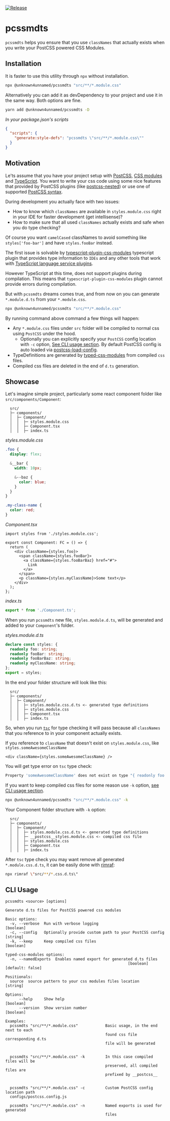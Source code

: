 [![Release](https://github.com/unknown4unnamed/pcssmdts/actions/workflows/push.yaml/badge.svg?branch=main)](https://github.com/unknown4unnamed/pcssmdts/actions/workflows/push.yaml)

# pcssmdts

`pcssmdts` helps you ensure that you use `classNames` that actually exists when you write your PostCSS powered CSS Modules.

## Installation

It is faster to use this utility through `npx` without installation.

```sh
npx @unknown4unnamed/pcssmdts "src/**/*.module.css"
```

Alternatively you can add it as devDependency to your project and use it in the same way. Both options are fine.


```sh
yarn add @unknown4unnamed/pcssmdts -D
```

_In your package.json's scripts_

```json
{
  "scripts": {
    "generate:style-defs": "pcssmdts \"src/**/*.module.css\""
  }
}
```

## Motivation

Le'ts assume that you have your project setup with [PostCSS](https://github.com/postcss/postcss), [CSS modules](https://github.com/css-modules/css-modules) and [TypeScript](https://www.typescriptlang.org/). You want to write your css code using some nice features that provided by PostCSS plugins (like [postcss-nested](https://github.com/postcss/postcss-nested)) or use one of supported [PostCSS syntax](https://github.com/postcss/postcss#syntaxes).

During development you actually face with two issues:

- How to know which `classNames` are available in `styles.module.css` right in your IDE for faster development (get intellisense)?
- How to make sure that all used `classNames` actually exists and safe when you do type checking?

Of course you want `camelCased` classNames to avoid something like `styles['foo-bar']` and have `styles.fooBar` instead.

The first issue is solvable by [typescript-plugin-css-modules](https://www.npmjs.com/package/typescript-plugin-css-modules) typescript plugin that provides type information to `IDEs` and any other tools that work with [TypeScript language service plugins](https://github.com/microsoft/TypeScript/wiki/Writing-a-Language-Service-Plugin#whats-a-language-service-plugin).

However TypeScript at this time, does not support plugins during compilation. This means that `typescript-plugin-css-modules` plugin cannot provide errors during compilation.

But with `pcssmdts` dreams comes true, and from now on you can generate `*.module.d.ts` from your `*.module.css`.

```sh
npx @unknown4unnamed/pcssmdts "src/**/*.module.css"
```

By running command above command a few things will happen:

- Any `*.module.css` files under `src` folder will be compiled to normal css using `PostCSS` under the hood.
  - Optionally you can explicitly specify your `PostCSS` config location with `-c` option, [See CLI usage section](#cli-usage). By default PostCSS config is auto loaded via [postcss-load-config](https://github.com/postcss/postcss-load-config).
- TypeDefinitions are generated by [typed-css-modules](https://www.npmjs.com/package/typed-css-modules) from compiled `css` files.
- Compiled css files are deleted in the end of `d.ts` generation.

## Showcase

Let's imagine simple project, particularly some react component folder like `src/components/Component`:

```
  src/
  ├─ components/
  │  ├─ Component/
  │  │  ├─ styles.module.css
  │  │  ├─ Component.tsx
  │  │  ├─ index.ts
```

_styles.module.css_

```css
.foo {
  display: flex;

  &__bar {
    width: 10px;

    &--baz {
      color: blue;
    }
  }
}

.my-class-name {
  color: red;
}
```

_Component.tsx_

```tsx
import styles from './styles.module.css';

export const Component: FC = () => {
  return (
    <div className={styles.foo}>
      <span className={styles.fooBar}>
        <a className={styles.fooBarBaz} href="#">
          Link
        </a>
      </span>
      <p className={styles.myClassName}>Some text</p>
    </div>
  );
};
```

_index.ts_

```ts
export * from './Component.ts';
```

When you run `pcssmdts` new file, `styles.module.d.ts`, will be generated and added to your `Component`'s folder.

_styles.module.d.ts_

```ts
declare const styles: {
  readonly foo: string;
  readonly fooBar: string;
  readonly fooBarBaz: string;
  readonly myClassName: string;
};
export = styles;
```

In the end your folder structure will look like this:

```
  src/
  ├─ components/
  │  ├─ Component/
  │  │  ├─ styles.module.css.d.ts <- generated type definitions
  │  │  ├─ styles.module.css
  │  │  ├─ Component.tsx
  │  │  ├─ index.ts
```

So, when you run [`tsc`](https://www.typescriptlang.org/docs/handbook/compiler-options.html) for type checking it will pass because all `classNames` that you reference to in your component actually exists.

If you reference to `className` that doesn't exist on `styles.module.css`, like `styles.someAwesomeClassName`

```tsx
<div className={styles.someAwesomeClassName} />
```

You will get type error on `tsc` type check:

```sh
Property 'someAwesomeClassName' does not exist on type "{ readonly foo: string; readonly fooBar: string; readonly fooBarBaz: string; readonly myClassName: string; }"
```

If you want to keep compiled css files for some reason use `-k` option, [see CLI usage section](#cli-usage).

```sh
npx @unknown4unnamed/pcssmdts "src/**/*.module.css" -k
```

Your Component folder structure with `-k` option:

```
  src/
  ├─ components/
  │  ├─ Component/
  │  │  ├─ styles.module.css.d.ts <- generated type definitions
  │  │  ├─ __postcss__styles.module.css <- compiled css file
  │  │  ├─ styles.module.css
  │  │  ├─ Component.tsx
  │  │  ├─ index.ts
```

After `tsc` type check you may want remove all generated `*.module.css.d.ts`, it can be easily done with [rimraf](https://www.npmjs.com/package/rimraf):

```sh
npx rimraf \"src/**/*.css.d.ts\"
```

## CLI Usage

```
pcssmdts <source> [options]

Generate d.ts files for PostCSS powered css modules

Basic options:
  -v, --verbose  Run with verbose logging                              [boolean]
  -c, --config   Optionally provide custom path to your PostCSS config  [string]
  -k, --keep     Keep compiled css files                               [boolean]

typed-css-modules options:
  -n, --namedExports  Enables named export for generated d.ts files
                                                      [boolean] [default: false]

Positionals:
  source  source pattern to your css modules files location             [string]

Options:
      --help     Show help                                             [boolean]
      --version  Show version number                                   [boolean]

Examples:
  pcssmdts "src/**/*.module.css"            Basic usage, in the end next to each
                                            found css file corresponding d.ts
                                            file will be generated


  pcssmdts "src/**/*.module.css" -k         In this case compiled files will be
                                            preserved, all compiled files are
                                            prefixed by __postcss__


  pcssmdts "src/**/*.module.css" -c         Custom PostCSS config location path
  configs/postcss.config.js

  pcssmdts "src/**/*.module.css" -n         Named exports is used for generated
                                            files
```
